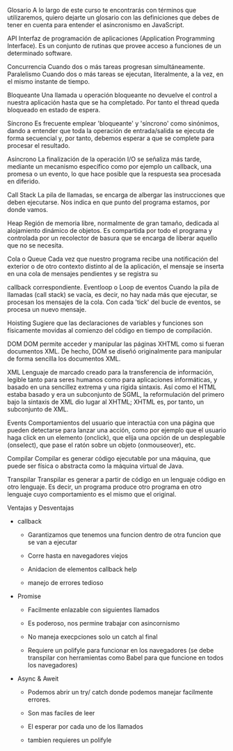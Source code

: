 Glosario
A lo largo de este curso te encontrarás con términos que utilizaremos, quiero dejarte un glosario
con las definiciones que debes de tener en cuenta para entender el asincronismo en JavaScript.

API
Interfaz de programación de aplicaciones (Application Programming Interface). Es un conjunto de
rutinas que provee acceso a funciones de un determinado software.

Concurrencia
Cuando dos o más tareas progresan simultáneamente.
Paralelismo
Cuando dos o más tareas se ejecutan, literalmente, a la vez, en el mismo instante de tiempo.

Bloqueante
Una llamada u operación bloqueante no devuelve el control a nuestra aplicación hasta que se ha
completado. Por tanto el thread queda bloqueado en estado de espera.

Síncrono
Es frecuente emplear 'bloqueante' y 'síncrono' como sinónimos, dando a entender que toda la
operación de entrada/salida se ejecuta de forma secuencial y, por tanto, debemos esperar a que
se complete para procesar el resultado.

Asíncrono
La finalización de la operación I/O se señaliza más tarde, mediante un mecanismo específico
como por ejemplo un callback, una promesa o un evento, lo que hace posible que la respuesta
sea procesada en diferido.

Call Stack
La pila de llamadas, se encarga de albergar las instrucciones que deben ejecutarse. Nos indica en
que punto del programa estamos, por donde vamos.

Heap
Región de memoria libre, normalmente de gran tamaño, dedicada al alojamiento dinámico de
objetos. Es compartida por todo el programa y controlada por un recolector de basura que se
encarga de liberar aquello que no se necesita.

Cola o Queue
Cada vez que nuestro programa recibe una notificación del exterior o de otro contexto distinto al
de la aplicación, el mensaje se inserta en una cola de mensajes pendientes y se registra su

callback correspondiente.
Eventloop o Loop de eventos
Cuando la pila de llamadas (call stack) se vacía, es decir, no hay nada más que ejecutar, se
procesan los mensajes de la cola. Con cada 'tick' del bucle de eventos, se procesa un nuevo
mensaje.

Hoisting
Sugiere que las declaraciones de variables y funciones son físicamente movidas al comienzo del
código en tiempo de compilación.

DOM
DOM permite acceder y manipular las páginas XHTML como si fueran documentos XML. De
hecho, DOM se diseñó originalmente para manipular de forma sencilla los documentos XML.

XML
Lenguaje de marcado creado para la transferencia de información, legible tanto para seres
humanos como para aplicaciones informáticas, y basado en una sencillez extrema y una rígida
sintaxis. Así como el HTML estaba basado y era un subconjunto de SGML, la reformulación del
primero bajo la sintaxis de XML dio lugar al XHTML; XHTML es, por tanto, un subconjunto de
XML.

Events
Comportamientos del usuario que interactúa con una página que pueden detectarse para lanzar
una acción, como por ejemplo que el usuario haga click en un elemento (onclick), que elija una
opción de un desplegable (onselect), que pase el ratón sobre un objeto (onmouseover), etc.

Compilar
Compilar es generar código ejecutable por una máquina, que puede ser física o abstracta como
la máquina virtual de Java.

Transpilar
Transpilar es generar a partir de código en un lenguaje código en otro lenguaje. Es decir, un
programa produce otro programa en otro lenguaje cuyo comportamiento es el mismo que el
original.


Ventajas y Desventajas

- callback
    - Garantizamos que tenemos una funcion dentro de otra funcion que se van a ejecutar
    - Corre hasta en navegadores viejos

    - Anidacion de elementos callback help
    - manejo de errores tedioso

- Promise
    - Facilmente enlazable con siguientes llamados
    - Es poderoso, nos permine trabajar con asincornismo

    - No maneja execpciones solo un catch al final
    - Requiere un polifyle para funcionar en los navegadores (se debe transpilar con herramientas como Babel para que funcione en todos los navegadores)

- Async & Aweit
    - Podemos abrir un try/ catch donde podemos manejar facilmente errores.
    - Son mas faciles de leer

    - El esperar por cada uno de los llamados
    - tambien requieres un polifyle


